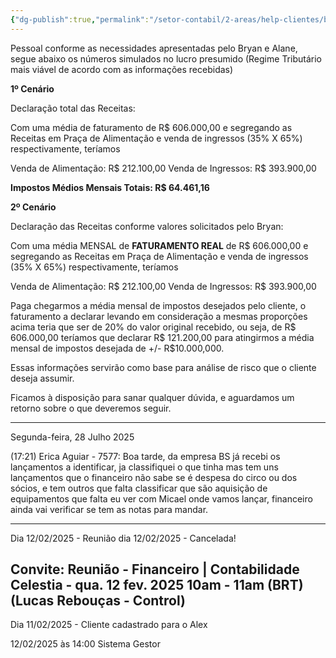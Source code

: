 ```yaml
---
{"dg-publish":true,"permalink":"/setor-contabil/2-areas/help-clientes/bs-producoes-220/","dgPassFrontmatter":true,"created":"2025-01-17T13:39:42.066-03:00","updated":"2025-07-31T18:02:49.773-03:00"}
---
```


Pessoal conforme as necessidades apresentadas pelo Bryan e Alane, segue abaixo os números simulados no lucro presumido (Regime Tributário mais viável de acordo com as informações recebidas)

**1º Cenário**

Declaração total das Receitas: 

Com uma média de faturamento de R$ 606.000,00 e segregando as Receitas em Praça de Alimentação e venda de ingressos (35% X 65%) respectivamente, teríamos

Venda de Alimentação: R$ 212.100,00
Venda de Ingressos: R$ 393.900,00

**Impostos Médios Mensais Totais: R$ 64.461,16** 


**2º Cenário**

Declaração das Receitas conforme valores solicitados pelo Bryan:

Com uma média MENSAL de **FATURAMENTO REAL** de R$ 606.000,00  e segregando as Receitas em Praça de Alimentação e venda de ingressos (35% X 65%) respectivamente, teríamos

Venda de Alimentação: R$ 212.100,00
Venda de Ingressos: R$ 393.900,00

Paga chegarmos a média mensal de impostos desejados pelo cliente, o faturamento a declarar levando em consideração a mesmas proporções acima teria que ser de 20% do valor original recebido, ou seja, de R$ 606.000,00 teríamos que declarar R$ 121.200,00 para atingirmos a média mensal de impostos desejada de +/- R$10.000,000.

Essas informações servirão como base para análise de risco que o cliente deseja assumir.

Ficamos à disposição para sanar qualquer dúvida, e aguardamos um retorno sobre o que deveremos seguir.






________________________________________________________________
Segunda-feira, 28 Julho 2025
 
(17:21) Erica Aguiar - 7577: Boa tarde, da empresa BS já recebi os lançamentos a identificar, ja classifiquei o que tinha mas tem uns lançamentos que o financeiro não sabe se é despesa do circo ou dos sócios, e tem outros que falta classificar que são aquisição de equipamentos que falta eu ver com Micael onde vamos lançar, financeiro ainda vai verificar se tem as notas para mandar.

______________________________________________________________________

Dia 12/02/2025 - Reunião dia 12/02/2025 - Cancelada!


## Convite: Reunião - Financeiro | Contabilidade Celestia - qua. 12 fev. 2025 10am - 11am (BRT) (Lucas Rebouças - Control)


Dia 11/02/2025 - Cliente cadastrado para o Alex

12/02/2025
às 14:00
Sistema Gestor



